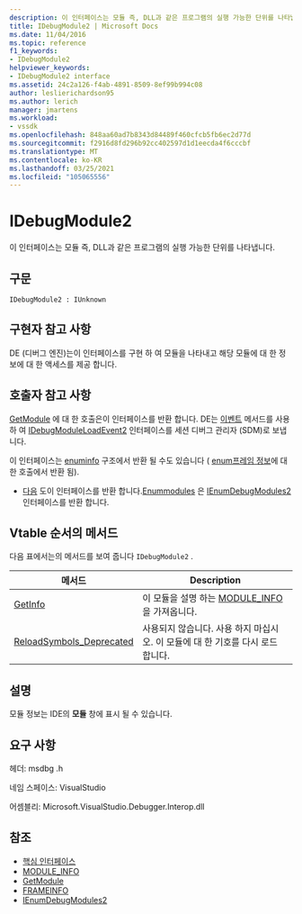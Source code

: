 ```yaml
---
description: 이 인터페이스는 모듈 즉, DLL과 같은 프로그램의 실행 가능한 단위를 나타냅니다.
title: IDebugModule2 | Microsoft Docs
ms.date: 11/04/2016
ms.topic: reference
f1_keywords:
- IDebugModule2
helpviewer_keywords:
- IDebugModule2 interface
ms.assetid: 24c2a126-f4ab-4891-8509-8ef99b994c08
author: leslierichardson95
ms.author: lerich
manager: jmartens
ms.workload:
- vssdk
ms.openlocfilehash: 848aa60ad7b8343d84489f460cfcb5fb6ec2d77d
ms.sourcegitcommit: f2916d8fd296b92cc402597d1d1eecda4f6cccbf
ms.translationtype: MT
ms.contentlocale: ko-KR
ms.lasthandoff: 03/25/2021
ms.locfileid: "105065556"
---
```

# <a name="idebugmodule2"></a>IDebugModule2
이 인터페이스는 모듈 즉, DLL과 같은 프로그램의 실행 가능한 단위를 나타냅니다.

## <a name="syntax"></a>구문

```
IDebugModule2 : IUnknown
```

## <a name="notes-for-implementers"></a>구현자 참고 사항
 DE (디버그 엔진)는이 인터페이스를 구현 하 여 모듈을 나타내고 해당 모듈에 대 한 정보에 대 한 액세스를 제공 합니다.

## <a name="notes-for-callers"></a>호출자 참고 사항
 [GetModule](../../../extensibility/debugger/reference/idebugmoduleloadevent2-getmodule.md) 에 대 한 호출은이 인터페이스를 반환 합니다. DE는 [이벤트](../../../extensibility/debugger/reference/idebugeventcallback2-event.md) 메서드를 사용 하 여 [IDebugModuleLoadEvent2](../../../extensibility/debugger/reference/idebugmoduleloadevent2.md) 인터페이스를 세션 디버그 관리자 (SDM)로 보냅니다.

 이 인터페이스는 [enuminfo](../../../extensibility/debugger/reference/frameinfo.md) 구조에서 반환 될 수도 있습니다 ( [enum프레임 정보](../../../extensibility/debugger/reference/idebugthread2-enumframeinfo.md)에 대 한 호출에서 반환 됨).

- [다음](../../../extensibility/debugger/reference/ienumdebugmodules2-next.md) 도이 인터페이스를 반환 합니다.[Enummodules](../../../extensibility/debugger/reference/idebugprogram2-enummodules.md) 은 [IEnumDebugModules2](../../../extensibility/debugger/reference/ienumdebugmodules2.md) 인터페이스를 반환 합니다.

## <a name="methods-in-vtable-order"></a>Vtable 순서의 메서드
 다음 표에서는의 메서드를 보여 줍니다 `IDebugModule2` .

|메서드|Description|
|------------|-----------------|
|[GetInfo](../../../extensibility/debugger/reference/idebugmodule2-getinfo.md)|이 모듈을 설명 하는 [MODULE_INFO](../../../extensibility/debugger/reference/module-info.md) 을 가져옵니다.|
|[ReloadSymbols_Deprecated](../../../extensibility/debugger/reference/idebugmodule2-reloadsymbols-deprecated.md)|사용되지 않습니다. 사용 하지 마십시오. 이 모듈에 대 한 기호를 다시 로드 합니다.|

## <a name="remarks"></a>설명
 모듈 정보는 IDE의 **모듈** 창에 표시 될 수 있습니다.

## <a name="requirements"></a>요구 사항
 헤더: msdbg .h

 네임 스페이스: VisualStudio

 어셈블리: Microsoft.VisualStudio.Debugger.Interop.dll

## <a name="see-also"></a>참조
- [핵심 인터페이스](../../../extensibility/debugger/reference/core-interfaces.md)
- [MODULE_INFO](../../../extensibility/debugger/reference/module-info.md)
- [GetModule](../../../extensibility/debugger/reference/idebugmoduleloadevent2-getmodule.md)
- [FRAMEINFO](../../../extensibility/debugger/reference/frameinfo.md)
- [IEnumDebugModules2](../../../extensibility/debugger/reference/ienumdebugmodules2.md)
